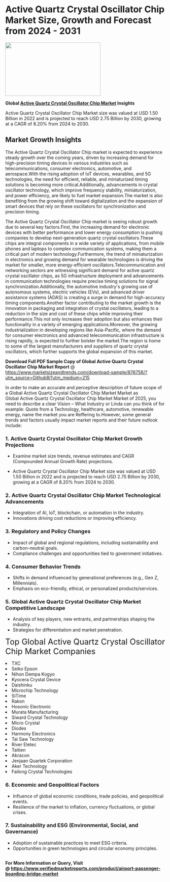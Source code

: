 <H1>Active Quartz Crystal Oscillator Chip Market Size, Growth and Forecast from 2024 - 2031</H1><img class="aligncenter size-medium wp-image-584254" src="https://thirdeyenews.in/wp-content/uploads/2024/09/Global-Market-Research-300x168.jpeg" alt="" width="300" height="168" /><p><strong>Global&nbsp;<a href="https://www.marketsizeandtrends.com/download-sample/876758/?utm_source=Github8j?utm_medium=215">Active Quartz Crystal Oscillator Chip Market</a> Insights</strong></p><p>Active Quartz Crystal Oscillator Chip Market size was valued at USD 1.50 Billion in 2022 and is projected to reach USD 2.75 Billion by 2030, growing at a CAGR of 8.20% from 2024 to 2030.</p><p><h2>Market Growth Insights</h2> <p>The Active Quartz Crystal Oscillator Chip market is expected to experience steady growth over the coming years, driven by increasing demand for high-precision timing devices in various industries such as telecommunications, consumer electronics, automotive, and aerospace.With the rising adoption of IoT devices, wearables, and 5G technologies, the need for efficient, reliable, and miniaturized timing solutions is becoming more critical.Additionally, advancements in crystal oscillator technology, which improve frequency stability, miniaturization, and power efficiency, are likely to fuel market expansion.The market is also benefiting from the growing shift toward digitalization and the expansion of smart devices that rely on these oscillators for synchronization and precision timing. </p> <p>The Active Quartz Crystal Oscillator Chip market is seeing robust growth due to several key factors.First, the increasing demand for electronic devices with better performance and lower energy consumption is pushing companies to develop next-generation quartz crystal oscillators.These chips are integral components in a wide variety of applications, from mobile phones and laptops to complex communication systems, making them a critical part of modern technology.Furthermore, the trend of miniaturization in electronics and growing demand for wearable technologies is driving the market for smaller, more energy-efficient oscillators.Telecommunication and networking sectors are witnessing significant demand for active quartz crystal oscillator chips, as 5G infrastructure deployment and advancements in communication technologies require precise timing solutions for signal synchronization.Additionally, the automotive industry's growing use of autonomous systems, electric vehicles (EVs), and advanced driver assistance systems (ADAS) is creating a surge in demand for high-accuracy timing components.Another factor contributing to the market growth is the innovation in packaging and integration of crystal oscillators, leading to a reduction in the size and cost of these chips while improving their performance.This not only increases their adoption but also enhances their functionality in a variety of emerging applications.Moreover, the growing industrialization in developing regions like Asia-Pacific, where the demand for consumer electronics and advanced telecommunication infrastructure is rising rapidly, is expected to further bolster the market.The region is home to some of the largest manufacturers and suppliers of quartz crystal oscillators, which further supports the global expansion of this market.</p><p><span class=""><strong>Download Full PDF Sample Copy of Global Active Quartz Crystal Oscillator Chip Market Report</strong> @ <a href="https://www.marketsizeandtrends.com/download-sample/876758/?utm_source=Github8j?utm_medium=215" target="_blank">https://www.marketsizeandtrends.com/download-sample/876758/?utm_source=Github8j?utm_medium=215</a></span></p><p>In order to make an accurate and perceptive description of future scope of a Global&nbsp;Active Quartz Crystal Oscillator Chip Market Market as Global&nbsp;Active Quartz Crystal Oscillator Chip Market Market of 2025, you need to describe a clear Vision &ndash; What Industry or Linda can you think of for example: Quote from a Technology, healthcare, automotive, renewable energy, name the market you are Reffering to.However, some general trends and factors usually impact market reports and their future outlook include:</p><h3>1.&nbsp;<strong>Active Quartz Crystal Oscillator Chip Market Growth Projections</strong></h3><ul><li>Examine market size trends, revenue estimates and CAGR (Compounded Annual Growth Rate) projections.</li><li><p>Active Quartz Crystal Oscillator Chip Market size was valued at USD 1.50 Billion in 2022 and is projected to reach USD 2.75 Billion by 2030, growing at a CAGR of 8.20% from 2024 to 2030.</p></li></ul><h3>2.&nbsp;<strong>Active Quartz Crystal Oscillator Chip Market Technological Advancements</strong></h3><ul><li>Integration of AI, IoT, blockchain, or automation in the industry.</li><li>Innovations driving cost reductions or improving efficiency.</li></ul><h3>3.&nbsp;<strong>Regulatory and Policy Changes</strong></h3><ul><li>Impact of global and regional regulations, including sustainability and carbon-neutral goals.</li><li>Compliance challenges and opportunities tied to government initiatives.</li></ul><h3>4.&nbsp;<strong>Consumer Behavior Trends</strong></h3><ul><li>Shifts in demand influenced by generational preferences (e.g., Gen Z, Millennials).</li><li>Emphasis on eco-friendly, ethical, or personalized products/services.</li></ul><h3>5.&nbsp;<strong>Global Active Quartz Crystal Oscillator Chip Market Competitive Landscape</strong></h3><ul><li>Analysis of key players, new entrants, and partnerships shaping the industry.</li><li>Strategies for differentiation and market penetration.</li></ul><p data-pm-slice="1 1 []"><span style="color: inherit; font-family: inherit; font-size: 25px;">Top Global Active Quartz Crystal Oscillator Chip Market Companies</span></p><div class="" data-test-id=""><p><li>TXC</li><li> Seiko Epson</li><li> Nihon Dempa Kogyo</li><li> Kyocera Crystal Device</li><li> Daishinku</li><li> Microchip Technology</li><li> SiTime</li><li> Rakon</li><li> Hosonic Electronic</li><li> Murata Manufacturing</li><li> Siward Crystal Technology</li><li> Micro Crystal</li><li> Diodes</li><li> Harmony Electronics</li><li> Tai Saw Technology</li><li> River Eletec</li><li> Taitien</li><li> Abracon</li><li> Jenjaan Quartek Corporation</li><li> Aker Technology</li><li> Failong Crystal Technologies</li></p></div><h3>6.&nbsp;<strong>Economic and Geopolitical Factors</strong></h3><ul><li>Influence of global economic conditions, trade policies, and geopolitical events.</li><li>Resilience of the market to inflation, currency fluctuations, or global crises.</li></ul><h3>7.&nbsp;<strong>Sustainability and ESG (Environmental, Social, and Governance)</strong></h3><ul><li>Adoption of sustainable practices to meet ESG criteria.</li><li>Opportunities in green technologies and circular economy principles.</li></ul><h2><strong style="font-size: 14px;">For More Information or Query, Visit @&nbsp;</strong><a style="background-color: #ffffff; font-size: 14px;" href="https://www.marketsizeandtrends.com/report/active-quartz-crystal-oscillator-chip-market/" target="_blank">https://www.verifiedmarketreports.com/product/airport-passenger-boarding-bridge-market</a></h2>